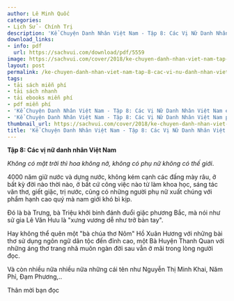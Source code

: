```yaml
---
author: Lê Minh Quốc
categories:
- Lịch Sử - Chính Trị
description: 'Kể Chuyện Danh Nhân Việt Nam - Tập 8: Các Vị Nữ Danh Nhân Việt Nam'
download_links:
- info: pdf
  url: https://sachvui.com/download/pdf/5559
image: https://sachvui.com/cover/2018/ke-chuyen-danh-nhan-viet-nam-tap-8-cac-vi-nu-danh-nhan-viet-nam.jpg
layout: post
permalink: /ke-chuyen-danh-nhan-viet-nam-tap-8-cac-vi-nu-danh-nhan-viet-nam.html
tags:
- tải sách miễn phí
- tải sách nhanh
- tải ebooks miễn phí
- pdf miễn phí
- 'Kể Chuyện Danh Nhân Việt Nam - Tập 8: Các Vị Nữ Danh Nhân Việt Nam ebook'
- 'Kể Chuyện Danh Nhân Việt Nam - Tập 8: Các Vị Nữ Danh Nhân Việt Nam pdf'
thumbnail_url: https://sachvui.com/cover/2018/ke-chuyen-danh-nhan-viet-nam-tap-8-cac-vi-nu-danh-nhan-viet-nam.jpg
title: 'Kể Chuyện Danh Nhân Việt Nam - Tập 8: Các Vị Nữ Danh Nhân Việt Nam'
---
```


 <div class="item-desc text-justify"> <p><strong>Tập 8: Các vị nữ danh nhân Việt Nam</strong></p><p><em>Không có mặt trời thì hoa không nở, không có phụ nữ không có thế giới</em>.</p><p>4000 năm giữ nước và dựng nước, không kém cạnh các đấng mày râu, ở bất kỳ đời nào thời nào, ở bất cứ công việc nào từ làm khoa học, sáng tác văn thơ, giết giặc, trị nước, cũng có những người phụ nữ xuất chúng với phẩm hạnh cao quý mà nam giới khó bì kịp.</p><p>Đó là bà Trưng, bà Triệu khởi binh đánh đuổi giặc phương Bắc, mà nói như sử gia Lê Văn Hưu là "xưng vương dễ như trở bàn tay".</p><p>Hay không thể quên một "bà chúa thơ Nôm" Hồ Xuân Hương với những bài thơ sử dụng ngôn ngữ dân tộc đến đỉnh cao, một Bà Huyện Thanh Quan với những áng thơ trang nhã muôn ngàn đời sau vẫn ở mãi trong lòng người đọc.</p><p>Và còn nhiều nữa nhiều nữa những cái tên như Nguyễn Thị Minh Khai, Năm Phỉ, Đạm Phương,..</p><p>Thân mời bạn đọc</p> </div>